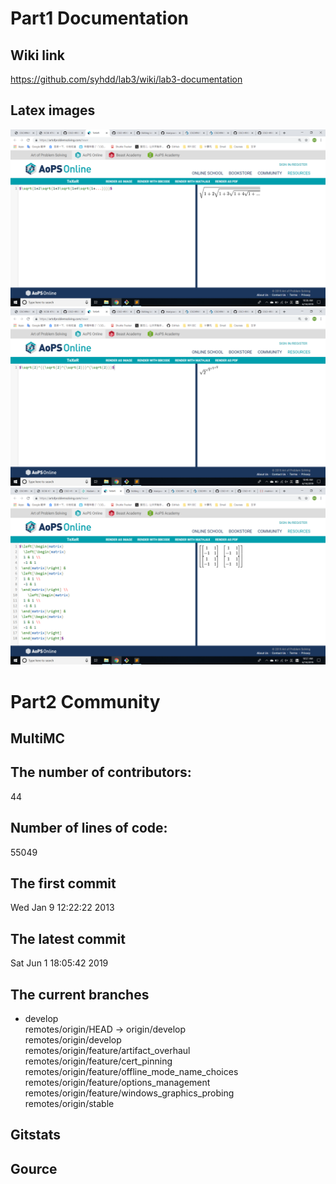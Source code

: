 # Part1 Documentation
## Wiki link
https://github.com/syhdd/lab3/wiki/lab3-documentation
## Latex images
![Latex1](Latex1.png)
![Latex2](Latex2.png)
![Latex3](Latex3.png)
# Part2 Community
## MultiMC  
## The number of contributors:  
44
## Number of lines of code:  
55049
## The first commit  
Wed Jan 9 12:22:22 2013
## The latest commit  
Sat Jun 1 18:05:42 2019
## The current branches  
* develop  
  remotes/origin/HEAD -> origin/develop  
  remotes/origin/develop  
  remotes/origin/feature/artifact_overhaul  
  remotes/origin/feature/cert_pinning  
  remotes/origin/feature/offline_mode_name_choices  
  remotes/origin/feature/options_management  
  remotes/origin/feature/windows_graphics_probing  
  remotes/origin/stable  
## Gitstats  
## Gource 
